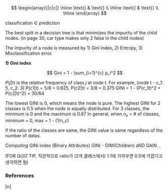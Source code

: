 $$
\begin{array}{|c|c|}
\hline
\text{} & \text{} \\
\hline
\text{} & \text{} \\
\hline
\end{array}
$$

classification $\in$ prediction

The best split in a decision tree is that minimizes the impurity of the child nodes. (in page 30, car type makes only 2 false in the child nodes)

The impurity of a node is measured by 1) Gini index, 2) Entropy, 3) Misclassification error.

**1) Gini index**

$$
Gini = 1 - \sum_{i=1}^{c} p_i^2
$$

$P(j|t)$ is the relative frequency of class $j$ at node $t$. For example, (node t - c_1: 5, c_2: 3) P(c1|t) = 5/8 = 0.625, P(c2|t) = 3/8 = 0.375
GINI = 1 - {P(c_1t)^2 + P(c2|t)^2} = 30/64

The lowest GINI is 0, which means the node is pure. The highest GINI for 2 classes is 0.5 when the node is equally distributed.
For 3 classes, the minimum is 0 and the maximum is 0.67
In general, when $n_e$ = # of classes, minimum = 0, max = 1 - (1/n_c)

If the ratio of the classes are same, the GINI value is same regardless of the number of datas.

Computing GINI index (Binary Attributes)
GINI - GINI(Children) aND GAIN ..

(FOR QUIZ TIP, 직관적으로 ratio가 (2개 클래스에서) 1:1에 가까우면 0.5에 가깝다고 생각하면 됨)

### References

$\tag*{}\label{n} \text{[n] }$
